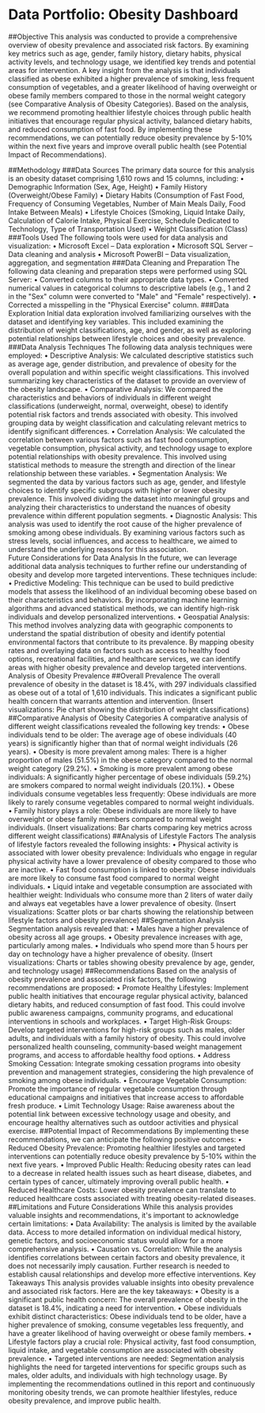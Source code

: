 # Data Portfolio: Obesity Dashboard

##Objective
This analysis was conducted to provide a comprehensive overview of obesity prevalence and associated risk factors. By examining key metrics such as age, gender, family history, dietary habits, physical activity levels, and technology usage, we identified key trends and potential areas for intervention. A key insight from the analysis is that individuals classified as obese exhibited a higher prevalence of smoking, less frequent consumption of vegetables, and a greater likelihood of having overweight or obese family members compared to those in the normal weight category (see Comparative Analysis of Obesity Categories). Based on the analysis, we recommend promoting healthier lifestyle choices through public health initiatives that encourage regular physical activity, balanced dietary habits, and reduced consumption of fast food. By implementing these recommendations, we can potentially reduce obesity prevalence by 5-10% within the next five years and improve overall public health (see Potential Impact of Recommendations).   

##Methodology
###Data Sources
The primary data source for this analysis is an obesity dataset comprising 1,610 rows and 15 columns, including:
•	Demographic Information (Sex, Age, Height)
•	Family History (Overweight/Obese Family)
•	Dietary Habits (Consumption of Fast Food, Frequency of Consuming Vegetables, Number of Main Meals Daily, Food Intake Between Meals)
•	Lifestyle Choices (Smoking, Liquid Intake Daily, Calculation of Calorie Intake, Physical Exercise, Schedule Dedicated to Technology, Type of Transportation Used)
•	Weight Classification (Class)
###Tools Used
The following tools were used for data analysis and visualization:
•	Microsoft Excel – Data exploration
•	Microsoft SQL Server – Data cleaning and analysis
•	Microsoft PowerBI – Data visualization, aggregation, and segmentation
###Data Cleaning and Preparation
The following data cleaning and preparation steps were performed using SQL Server:
•	Converted columns to their appropriate data types.
•	Converted numerical values in categorical columns to descriptive labels (e.g., 1 and 2 in the "Sex" column were converted to "Male" and "Female" respectively).
•	Corrected a misspelling in the "Physical Exercise" column.
###Data Exploration
Initial data exploration involved familiarizing ourselves with the dataset and identifying key variables. This included examining the distribution of weight classifications, age, and gender, as well as exploring potential relationships between lifestyle choices and obesity prevalence.
###Data Analysis Techniques
The following data analysis techniques were employed:
•	Descriptive Analysis: We calculated descriptive statistics such as average age, gender distribution, and prevalence of obesity for the overall population and within specific weight classifications. This involved summarizing key characteristics of the dataset to provide an overview of the obesity landscape.
•	Comparative Analysis: We compared the characteristics and behaviors of individuals in different weight classifications (underweight, normal, overweight, obese) to identify potential risk factors and trends associated with obesity. This involved grouping data by weight classification and calculating relevant metrics to identify significant differences.
•	Correlation Analysis: We calculated the correlation between various factors such as fast food consumption, vegetable consumption, physical activity, and technology usage to explore potential relationships with obesity prevalence. This involved using statistical methods to measure the strength and direction of the linear relationship between these variables.
•	Segmentation Analysis: We segmented the data by various factors such as age, gender, and lifestyle choices to identify specific subgroups with higher or lower obesity prevalence. This involved dividing the dataset into meaningful groups and analyzing their characteristics to understand the nuances of obesity prevalence within different population segments.
•	Diagnostic Analysis: This analysis was used to identify the root cause of the higher prevalence of smoking among obese individuals. By examining various factors such as stress levels, social influences, and access to healthcare, we aimed to understand the underlying reasons for this association.   
Future Considerations for Data Analysis
In the future, we can leverage additional data analysis techniques to further refine our understanding of obesity and develop more targeted interventions. These techniques include:
•	Predictive Modeling: This technique can be used to build predictive models that assess the likelihood of an individual becoming obese based on their characteristics and behaviors. By incorporating machine learning algorithms and advanced statistical methods, we can identify high-risk individuals and develop personalized interventions.
•	Geospatial Analysis: This method involves analyzing data with geographic components to understand the spatial distribution of obesity and identify potential environmental factors that contribute to its prevalence. By mapping obesity rates and overlaying data on factors such as access to healthy food options, recreational facilities, and healthcare services, we can identify areas with higher obesity prevalence and develop targeted interventions.
Analysis of Obesity Prevalence
##Overall Prevalence
The overall prevalence of obesity in the dataset is 18.4%, with 297 individuals classified as obese out of a total of 1,610 individuals. This indicates a significant public health concern that warrants attention and intervention.
(Insert visualizations: Pie chart showing the distribution of weight classifications)
##Comparative Analysis of Obesity Categories
A comparative analysis of different weight classifications revealed the following key trends:
•	Obese individuals tend to be older: The average age of obese individuals (40 years) is significantly higher than that of normal weight individuals (26 years).
•	Obesity is more prevalent among males: There is a higher proportion of males (51.5%) in the obese category compared to the normal weight category (29.2%).
•	Smoking is more prevalent among obese individuals: A significantly higher percentage of obese individuals (59.2%) are smokers compared to normal weight individuals (20.1%).
•	Obese individuals consume vegetables less frequently: Obese individuals are more likely to rarely consume vegetables compared to normal weight individuals.
•	Family history plays a role: Obese individuals are more likely to have overweight or obese family members compared to normal weight individuals.
(Insert visualizations: Bar charts comparing key metrics across different weight classifications)
##Analysis of Lifestyle Factors
The analysis of lifestyle factors revealed the following insights:
•	Physical activity is associated with lower obesity prevalence: Individuals who engage in regular physical activity have a lower prevalence of obesity compared to those who are inactive.
•	Fast food consumption is linked to obesity: Obese individuals are more likely to consume fast food compared to normal weight individuals.
•	Liquid intake and vegetable consumption are associated with healthier weight: Individuals who consume more than 2 liters of water daily and always eat vegetables have a lower prevalence of obesity.
(Insert visualizations: Scatter plots or bar charts showing the relationship between lifestyle factors and obesity prevalence)
##Segmentation Analysis
Segmentation analysis revealed that:
•	Males have a higher prevalence of obesity across all age groups.
•	Obesity prevalence increases with age, particularly among males.
•	Individuals who spend more than 5 hours per day on technology have a higher prevalence of obesity.
(Insert visualizations: Charts or tables showing obesity prevalence by age, gender, and technology usage)
##Recommendations
Based on the analysis of obesity prevalence and associated risk factors, the following recommendations are proposed:
•	Promote Healthy Lifestyles: Implement public health initiatives that encourage regular physical activity, balanced dietary habits, and reduced consumption of fast food. This could involve public awareness campaigns, community programs, and educational interventions in schools and workplaces.
•	Target High-Risk Groups: Develop targeted interventions for high-risk groups such as males, older adults, and individuals with a family history of obesity. This could involve personalized health counseling, community-based weight management programs, and access to affordable healthy food options.
•	Address Smoking Cessation: Integrate smoking cessation programs into obesity prevention and management strategies, considering the high prevalence of smoking among obese individuals.
•	Encourage Vegetable Consumption: Promote the importance of regular vegetable consumption through educational campaigns and initiatives that increase access to affordable fresh produce.
•	Limit Technology Usage: Raise awareness about the potential link between excessive technology usage and obesity, and encourage healthy alternatives such as outdoor activities and physical exercise.
##Potential Impact of Recommendations
By implementing these recommendations, we can anticipate the following positive outcomes:
•	Reduced Obesity Prevalence: Promoting healthier lifestyles and targeted interventions can potentially reduce obesity prevalence by 5-10% within the next five years.
•	Improved Public Health: Reducing obesity rates can lead to a decrease in related health issues such as heart disease, diabetes, and certain types of cancer, ultimately improving overall public health.
•	Reduced Healthcare Costs: Lower obesity prevalence can translate to reduced healthcare costs associated with treating obesity-related diseases.
##Limitations and Future Considerations
While this analysis provides valuable insights and recommendations, it's important to acknowledge certain limitations:
•	Data Availability: The analysis is limited by the available data. Access to more detailed information on individual medical history, genetic factors, and socioeconomic status would allow for a more comprehensive analysis.
•	Causation vs. Correlation: While the analysis identifies correlations between certain factors and obesity prevalence, it does not necessarily imply causation. Further research is needed to establish causal relationships and develop more effective interventions.
Key Takeaways
This analysis provides valuable insights into obesity prevalence and associated risk factors. Here are the key takeaways:
•	Obesity is a significant public health concern: The overall prevalence of obesity in the dataset is 18.4%, indicating a need for intervention.
•	Obese individuals exhibit distinct characteristics: Obese individuals tend to be older, have a higher prevalence of smoking, consume vegetables less frequently, and have a greater likelihood of having overweight or obese family members.
•	Lifestyle factors play a crucial role: Physical activity, fast food consumption, liquid intake, and vegetable consumption are associated with obesity prevalence.
•	Targeted interventions are needed: Segmentation analysis highlights the need for targeted interventions for specific groups such as males, older adults, and individuals with high technology usage.
By implementing the recommendations outlined in this report and continuously monitoring obesity trends, we can promote healthier lifestyles, reduce obesity prevalence, and improve public health.
